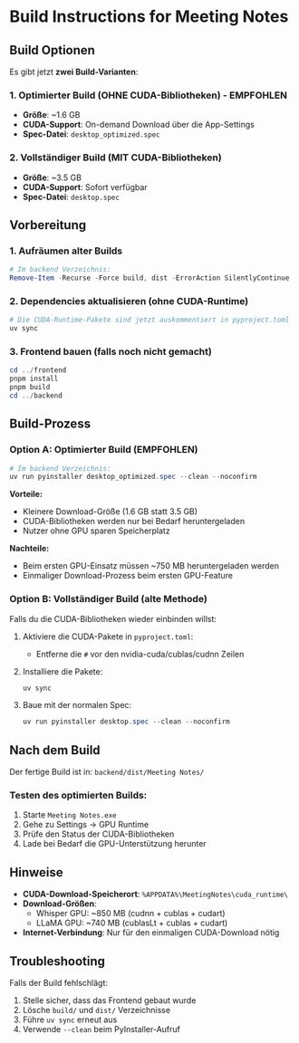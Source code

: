 # Build Instructions for Meeting Notes

## Build Optionen

Es gibt jetzt **zwei Build-Varianten**:

### 1. Optimierter Build (OHNE CUDA-Bibliotheken) - EMPFOHLEN
- **Größe**: ~1.6 GB
- **CUDA-Support**: On-demand Download über die App-Settings
- **Spec-Datei**: `desktop_optimized.spec`

### 2. Vollständiger Build (MIT CUDA-Bibliotheken)  
- **Größe**: ~3.5 GB
- **CUDA-Support**: Sofort verfügbar
- **Spec-Datei**: `desktop.spec`

## Vorbereitung

### 1. Aufräumen alter Builds
```powershell
# Im backend Verzeichnis:
Remove-Item -Recurse -Force build, dist -ErrorAction SilentlyContinue
```

### 2. Dependencies aktualisieren (ohne CUDA-Runtime)
```powershell
# Die CUDA-Runtime-Pakete sind jetzt auskommentiert in pyproject.toml
uv sync
```

### 3. Frontend bauen (falls noch nicht gemacht)
```powershell
cd ../frontend
pnpm install
pnpm build
cd ../backend
```

## Build-Prozess

### Option A: Optimierter Build (EMPFOHLEN)
```powershell
# Im backend Verzeichnis:
uv run pyinstaller desktop_optimized.spec --clean --noconfirm
```

**Vorteile:**
- Kleinere Download-Größe (1.6 GB statt 3.5 GB)
- CUDA-Bibliotheken werden nur bei Bedarf heruntergeladen
- Nutzer ohne GPU sparen Speicherplatz

**Nachteile:**  
- Beim ersten GPU-Einsatz müssen ~750 MB heruntergeladen werden
- Einmaliger Download-Prozess beim ersten GPU-Feature

### Option B: Vollständiger Build (alte Methode)
Falls du die CUDA-Bibliotheken wieder einbinden willst:

1. Aktiviere die CUDA-Pakete in `pyproject.toml`:
   - Entferne die `#` vor den nvidia-cuda/cublas/cudnn Zeilen
   
2. Installiere die Pakete:
   ```powershell
   uv sync
   ```

3. Baue mit der normalen Spec:
   ```powershell
   uv run pyinstaller desktop.spec --clean --noconfirm
   ```

## Nach dem Build

Der fertige Build ist in: `backend/dist/Meeting Notes/`

### Testen des optimierten Builds:
1. Starte `Meeting Notes.exe`
2. Gehe zu Settings → GPU Runtime
3. Prüfe den Status der CUDA-Bibliotheken
4. Lade bei Bedarf die GPU-Unterstützung herunter

## Hinweise

- **CUDA-Download-Speicherort**: `%APPDATA%\MeetingNotes\cuda_runtime\`
- **Download-Größen**:
  - Whisper GPU: ~850 MB (cudnn + cublas + cudart)
  - LLaMA GPU: ~740 MB (cublasLt + cublas + cudart)
- **Internet-Verbindung**: Nur für den einmaligen CUDA-Download nötig

## Troubleshooting

Falls der Build fehlschlägt:
1. Stelle sicher, dass das Frontend gebaut wurde
2. Lösche `build/` und `dist/` Verzeichnisse
3. Führe `uv sync` erneut aus
4. Verwende `--clean` beim PyInstaller-Aufruf

